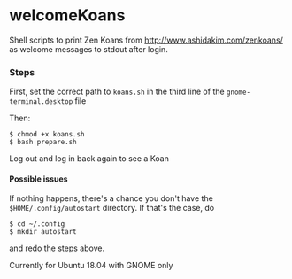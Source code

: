 # welcomeKoans
Shell scripts to print Zen Koans from http://www.ashidakim.com/zenkoans/ as welcome messages to stdout after login.


### Steps 
First, set the correct path to `koans.sh` in the third line of the `gnome-terminal.desktop` file

Then:
```
$ chmod +x koans.sh
$ bash prepare.sh
```

Log out and log in back again to see a Koan


#### Possible issues
If nothing happens, there's a chance you don't have the `$HOME/.config/autostart` directory. If that's the case, do
```
$ cd ~/.config
$ mkdir autostart
``` 
and redo the steps above.


Currently for Ubuntu 18.04 with GNOME only
